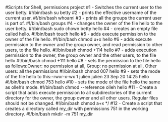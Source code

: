 #Scripts for Shell, permissions project 
#1 - Switches the current user to the user betty.
	#!/bin/bash
	su betty
#2 - prints the effective username of the current user.
	#!/bin/bash
	whoami
#3 - prints all the groups the current user is part of.
	#!/bin/bash
	groups
#4 - changes the owner of the file hello to the user betty.
	#!/bin/bash
	sudo chown betty hello
#4 - creates an empty file called hello.
	#!/bin/bash
	touch hello
#5 - adds execute permission to the owner of the file hello.
	#!/bin/bash
	chmod u+x hello
#6 - adds execute permission to the owner and the group owner, and read permission to other users, to the file hello.
	#!/bin/bash
	chmod +114 hello
#7 - adds execution permission to the owner, the group owner and the other users, to the file hello 
	#!/bin/bash
	chmod +111 hello
#8 - sets the permission to the file hello as follows:Owner: no permission at all, Group: no permission at all, Other users: all the permissions
	#!/bin/bash
	chmod 007 hello
#9 - sets the mode of the file hello to this:-rwxr-x-wx 1 julien julien 23 Sep 20 14:25 hello
	#!/bin/bash
	chmod 753 hello
#10 - sets the mode of the file hello the same as olleh’s mode.
	#!/bin/bash
	chmod --reference olleh hello
#11 - Create a script that adds execute permission to all subdirectories of the current directory for the owner, the group owner and all other users. Regular files should not be changed.
	#!/bin/bash
	chmod a+x */
#12 - Create a script that creates a directory called my_dir with permissions 751 in the working directory.
	#!/bin/bash
	mkdir -m 751 my_dir 
